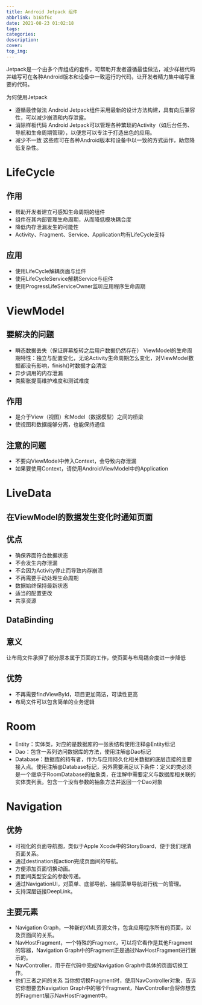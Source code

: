 ```yaml
---
title: Android Jetpack 组件
abbrlink: b16bf6c
date: 2021-08-23 01:02:18
tags:
categories:
description:
cover:
top_img:
---
```


Jetpack是一个由多个库组成的套件，可帮助开发者遵循最佳做法，减少样板代码并编写可在各种Android版本和设备中一致运行的代码，让开发者精力集中编写重要的代码。

为何使用Jetpack

* 遵循最佳做法
  Android Jetpack组件采用最新的设计方法构建，具有向后兼容性，可以减少崩溃和内存泄露。
* 消除样板代码
   Android Jetpack可以管理各种繁琐的Activity（如后台任务、导航和生命周期管理），以便您可以专注于打造出色的应用。
* 减少不一致
  这些库可在各种Android版本和设备中以一致的方式运作，助您降低复杂性。

# LifeCycle

## 作用

* 帮助开发者建立可感知生命周期的组件
* 组件在其内部管理生命周期，从而降低模块耦合度
* 降低内存泄漏发生的可能性
* Activity、Fragment、Service、Application均有LifeCycle支持

## 应用

* 使用LifeCycle解耦页面与组件
* 使用LifeCycleService解耦Service与组件
* 使用ProgressLifeServiceOwner监听应用程序生命周期

# ViewModel

## 要解决的问题

* 瞬态数据丢失（保证屏幕旋转之后用户数据仍然存在）
  ViewModel的生命周期特性：独立与配置变化，无论Activity生命周期怎么变化，对ViewModel数据都没有影响，finish()时数据才会清空
* 异步调用的内存泄漏
* 类膨胀提高维护难度和测试难度

## 作用

* 是介于View（视图）和Model（数据模型）之间的桥梁
* 使视图和数据能够分离，也能保持通信

## 注意的问题

* 不要向ViewModel中传入Context，会导致内存泄漏
* 如果要使用Context，请使用AndroidViewModel中的Application

# LiveData

## 在ViewModel的数据发生变化时通知页面

## 优点

* 确保界面符合数据状态
* 不会发生内存泄漏
* 不会因为Activity停止而导致内存崩溃
* 不再需要手动处理生命周期
* 数据始终保持最新状态
* 适当的配置更改
* 共享资源

## DataBinding

## 意义

让布局文件承担了部分原本属于页面的工作，使页面与布局耦合度进一步降低

## 优势

* 不再需要findViewById，项目更加简洁，可读性更高
* 布局文件可以包含简单的业务逻辑

# Room

* Entity：实体类，对应的是数据库的一张表结构使用注释@Entity标记
* Dao：包含一系列访问数据库的方法，使用注解@Dao标记
* Database：数据库的持有者，作为与应用持久化相关数据的底层连接的主要接入点。使用注解@Database标记，另外需要满足以下条件：定义的类必须是一个继承于RoomDatabase的抽象类，在注解中需要定义与数据库相关联的实体类列表。包含一个没有参数的抽象方法并返回一个Dao对象

# Navigation

## 优势

* 可视化的页面导航图，类似于Apple Xcode中的StoryBoard，便于我们理清页面关系。
* 通过destination和action完成页面间的导航。
* 方便添加页面切换动画。
* 页面间类型安全的参数传递。
* 通过NavigationUl，对菜单、底部导航、抽屉菜单导航进行统一的管理。
* 支持深层链接DeepLink。

## 主要元素

* Navigation Graph，一种新的XML资源文件，包含应用程序所有的页面，以及页面间的关系。
* NavHostFragment，一个特殊的Fragment，可以将它看作是其他Fragment的容器，Navigation Graph中的Fragment正是通过NavHostFragment进行展示的。
* NavController，用于在代码中完成Navigation Graph中具体的页面切换工作。
*  他们三者之间的关系
  当你想切换Fragment时，使用NavController对象，告诉它你想要去Navigation Graph中的哪个Fragment，NavController会将你想去的Fragment展示NavHostFragment中。
